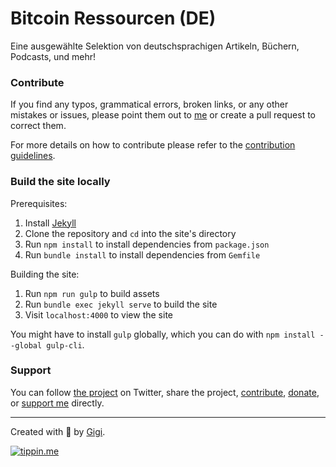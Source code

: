 # Bitcoin Ressourcen (DE)

Eine ausgewählte Selektion von deutschsprachigen Artikeln, Büchern, Podcasts, und mehr!

### Contribute

If you find any typos, grammatical errors, broken links, or any other mistakes or issues, please point them out to [me](https://dergigi.com/contact/) or create a pull request to correct them.

For more details on how to contribute please refer to the [contribution guidelines](https://github.com/bitcoin-resources/bitcoin-resources.github.io/blob/master/CONTRIBUTING.md).

### Build the site locally

Prerequisites:

1. Install [Jekyll](https://jekyllrb.com/docs/installation/)
2. Clone the repository and `cd` into the site's directory
3. Run `npm install` to install dependencies from `package.json`
4. Run `bundle install` to install dependencies from `Gemfile`

Building the site:

1. Run `npm run gulp` to build assets
2. Run `bundle exec jekyll serve` to build the site
3. Visit `localhost:4000` to view the site

You might have to install `gulp` globally, which you can do with `npm install --global gulp-cli`.

### Support

You can follow [the project](https://twitter.com/BtcResources) on Twitter, share the project, [contribute](https://github.com/bitcoin-resources/bitcoin-resources.github.io/blob/master/CONTRIBUTING.md), [donate](https://bitcoin-resources.com/donate/), or [support me](https://dergigi.com/support/) directly.


---

Created with 🧡 by [Gigi](https://dergigi.com/).

[![tippin.me](https://badgen.net/badge/%E2%9A%A1%EF%B8%8Ftippin.me/@dergigi/F0918E)](https://tippin.me/@dergigi)
